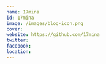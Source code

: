 ```yaml
---
name: 17mina
id: 17mina
image: /images/blog-icon.png
cover:
website: https://github.com/17mina
twitter:
facebook:
location:
---
```

